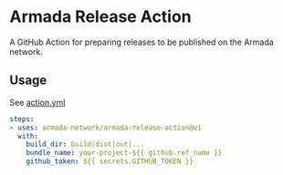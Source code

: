# Armada Release Action

A GitHub Action for preparing releases to be published on the Armada network.

## Usage

See [action.yml](action.yml)

```yaml
steps:
- uses: armada-network/armada-release-action@v1
  with:
    build_dir: build|dist|out|...
    bundle_name: your-project-${{ github.ref_name }}
    github_token: ${{ secrets.GITHUB_TOKEN }}
```
